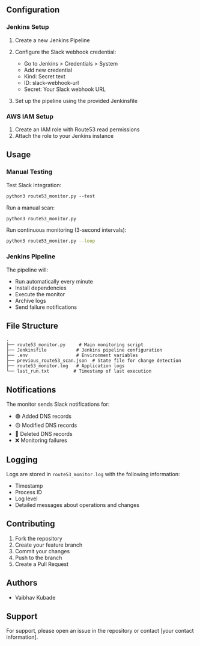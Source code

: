 ## Configuration

### Jenkins Setup

1. Create a new Jenkins Pipeline
2. Configure the Slack webhook credential:
   - Go to Jenkins > Credentials > System
   - Add new credential
   - Kind: Secret text
   - ID: slack-webhook-url
   - Secret: Your Slack webhook URL

3. Set up the pipeline using the provided Jenkinsfile

### AWS IAM Setup

1. Create an IAM role with Route53 read permissions
2. Attach the role to your Jenkins instance

## Usage

### Manual Testing

Test Slack integration:
```bash:readme.md
python3 route53_monitor.py --test
```

Run a manual scan:
```bash
python3 route53_monitor.py
```

Run continuous monitoring (3-second intervals):
```bash
python3 route53_monitor.py --loop
```

### Jenkins Pipeline

The pipeline will:
- Run automatically every minute
- Install dependencies
- Execute the monitor
- Archive logs
- Send failure notifications

## File Structure

```
.
├── route53_monitor.py     # Main monitoring script
├── Jenkinsfile           # Jenkins pipeline configuration
├── .env                  # Environment variables
├── previous_route53_scan.json  # State file for change detection
├── route53_monitor.log   # Application logs
└── last_run.txt         # Timestamp of last execution
```

## Notifications

The monitor sends Slack notifications for:
- 🟢 Added DNS records
- 🟡 Modified DNS records
- 🔴 Deleted DNS records
- ❌ Monitoring failures

## Logging

Logs are stored in `route53_monitor.log` with the following information:
- Timestamp
- Process ID
- Log level
- Detailed messages about operations and changes

## Contributing

1. Fork the repository
2. Create your feature branch
3. Commit your changes
4. Push to the branch
5. Create a Pull Request

## Authors

- Vaibhav Kubade

## Support

For support, please open an issue in the repository or contact [your contact information].
